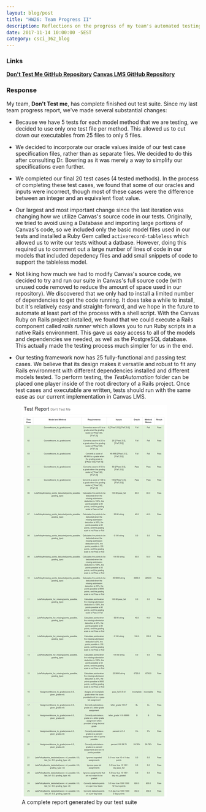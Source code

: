 ```yaml
---
layout: blog/post
title: "HW26: Team Progress II"
description: Reflections on the progress of my team's automated testing framework project for Canvas LMS.
date: 2017-11-14 10:00:00 -5EST
category: csci_362_blog
---
```


### Links
<strong>
  <a href="https://github.com/CSCI-362-02-2017/Don-t-Test-Me" target="_blank">Don't Test Me GitHub Repository</a>
</strong>

<strong>
  <a href="https://github.com/instructure/canvas-lms" target="_blank">Canvas LMS GitHub Repository</a>
</strong>

### Response
My team, **Don't Test me**, has complete finished out test suite. Since my last team progress report, we've made several substantial changes:

* Because we have 5 tests for each model method that we are testing, we decided to use only one test file per method. This allowed us to cut down our executables from 25 files to only 5 files.

* We decided to incorporate our oracle values inside of our test case specification files, rather than as separate files. We decided to do this after consulting Dr. Bowring as it was merely a way to simplify our specifications even further.

* We completed our final 20 test cases (4 tested methods). In the process of completing these test cases, we found that some of our oracles and inputs were incorrect, though most of these cases were the difference between an integer and an equivalent float value.

* Our largest and most important change since the last iteration was changing how we utilize Canvas's source code in our tests. Originally, we tried to avoid using a Database and importing large portions of Canvas's code, so we included only the basic model files used in our tests and installed a Ruby Gem called `activerecord-tableless` which allowed us to write our tests without a datbase. However, doing this required us to comment out a large number of lines of code in our models that included depedency files and add small snippets of code to support the tableless model.

* Not liking how much we had to modify Canvas's source code, we decided to try and run our suite in Canvas's full source code (with unused code removed to reduce the amount of space used in our repository). We discovered that we only had to install a limited number of dependencies to get the code running. It does take a while to install, but it's relatively easy and straight-forward, and we hope in the future to automate at least part of the process with a shell script. With the Canvas Ruby on Rails project installed, we found that we could execute a Rails component called _rails runner_ which allows you to run Ruby scripts in a native Rails environment. This gave us easy access to all of the models and dependencies we needed, as well as the PostgreSQL database. This actually made the testing process much simpler for us in the end.

* Our testing framework now has 25 fully-functional and passing test cases. We believe that its design makes it versatile and robust to fit any Rails environment with different dependencies installed and different models tested. To perform testing, the _TestAutomation_ folder can be placed one player inside of the root directory of a Rails project. Once test cases and executable are written, tests should run with the same ease as our current implementation in Canvas LMS.

<figure class="figure">
  <img src="/assets/images/blog/csci_362_blog/hw26_report.png" class="figure-img img-fluid w-100" alt="HW26 - Full Test Report">
  <figcaption class="text-center">A complete report generated by our test suite</figcaption>
</figure>
